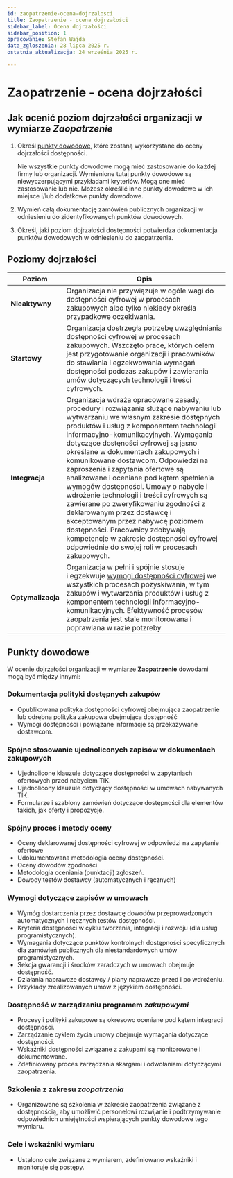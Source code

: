 ```yaml
---
id: zaopatrzenie-ocena-dojrzalosci
title: Zaopatrzenie - ocena dojrzałości
sidebar_label: Ocena dojrzałości
sidebar_position: 1
opracowanie: Stefan Wajda
data_zgloszenia: 28 lipca 2025 r.
ostatnia_aktualizacja: 24 września 2025 r.

---
```


# Zaopatrzenie - ocena dojrzałości

## Jak ocenić poziom dojrzałości organizacji w wymiarze _Zaopatrzenie_

1. Określ [punkty dowodowe](../../terms/punkt-dowodowy), które zostaną wykorzystane do oceny dojrzałości dostępności. 

   Nie wszystkie punkty dowodowe mogą mieć zastosowanie do każdej firmy lub organizacji. Wymienione tutaj punkty dowodowe są niewyczerpującymi przykładami kryteriów. Mogą one mieć zastosowanie lub nie. Możesz określić inne punkty dowodowe w ich miejsce i/lub dodatkowe punkty dowodowe.
   
2. Wymień całą dokumentację zamówień publicznych organizacji w odniesieniu do zidentyfikowanych punktów dowodowych.
3. Określ, jaki poziom dojrzałości dostępności potwierdza dokumentacja punktów dowodowych w odniesieniu do zaopatrzenia.

## Poziomy dojrzałości

| Poziom | Opis  |
| -------| ------| 
| **Nieaktywny** | Organizacja nie przywiązuje w ogóle wagi do dostępności cyfrowej w procesach zakupowych albo tylko niekiedy określa przypadkowe oczekiwania. |
| **Startowy** | Organizacja dostrzegła potrzebę uwzględniania dostępności cyfrowej w procesach zakupowych. Wszczęto prace, których celem jest przygotowanie organizacji i pracowników do stawiania i&nbsp;egzekwowania wymagań dostępności podczas zakupów i zawierania umów dotyczących technologii i&nbsp;treści cyfrowych. |
| **Integracja** | Organizacja wdraża opracowane zasady, procedury i rozwiązania służące nabywaniu lub wytwarzaniu we własnym zakresie dostępnych produktów i usług z komponentem technologii informacyjno-komunikacyjnych. Wymagania dotyczące dostęności cyfrowej są jasno określane w dokumentach zakupowych i komunikowane dostawcom. Odpowiedzi na zaproszenia i zapytania ofertowe są analizowane i oceniane pod kątem spełnienia wymogów dostępności. Umowy o nabycie i wdrożenie technologii i treści cyfrowych są zawierane po zweryfikowaniu zgodności z deklarowanym przez dostawcę i akceptowanym przez nabywcę poziomem dostępności. Pracownicy zdobywają kompetencje w zakresie dostępności cyfrowej odpowiednie do swojej roli w procesach zakupowych. | 
| **Optymalizacja** | Organizacja w pełni i spójnie stosuje i&nbsp;egzekwuje [wymogi dostępności cyfrowej](../../terms/wymogi-dostepnosci) we wszystkich procesach pozyskiwania, w&nbsp;tym zakupów i&nbsp;wytwarzania produktów i usług z komponentem technologii informacyjno-komunikacyjnych. Efektywność procesów zaopatrzenia jest stale monitorowana i poprawiana w razie potzreby|

## Punkty dowodowe

W ocenie dojrzałości organizacji w wymiarze **Zaopatrzenie** dowodami mogą być między innymi:

### Dokumentacja polityki dostępnych zakupów

- Opublikowana polityka dostępności cyfrowej obejmująca zaopatrzenie lub odrębna polityka zakupowa obejmująca dostępność
- Wymogi dostępności i powiązane informacje są przekazywane dostawcom.

### Spójne stosowanie ujednoliconych zapisów w dokumentach zakupowych

- Ujednolicone klauzule dotyczące dostępności w zapytaniach ofertowych przed nabyciem TIK.
- Ujednolicony klauzule dotyczący dostępności w umowach nabywanych TIK.
- Formularze i szablony zamówień dotyczące dostępności dla elementów takich, jak oferty i propozycje.

### Spójny proces i metody oceny

- Oceny deklarowanej dostępności cyfrowej w odpowiedzi na zapytanie ofertowe
- Udokumentowana metodologia oceny dostępności.
- Oceny dowodów zgodności
- Metodologia oceniania (punktacji) zgłoszeń.
- Dowody testów dostawcy (automatycznych i ręcznych)

### Wymogi dotyczące zapisów w umowach

- Wymóg dostarczenia przez dostawcę dowodów przeprowadzonych automatycznych i ręcznych testów dostępności.
- Kryteria dostępności w cyklu tworzenia, integracji i rozwoju (dla usług programistycznych).
- Wymagania dotyczące punktów kontrolnych dostępności specyficznych dla zamówień publicznych dla niestandardowych umów programistycznych.
- Sekcja gwarancji i środków zaradczych w umowach obejmuje dostępność.
- Działania naprawcze dostawcy / plany naprawcze przed i po wdrożeniu.
- Przykłady zrealizowanych umów z językiem dostępności.

### Dostępność w zarządzaniu programem _zakupowymi_

- Procesy i polityki zakupowe są okresowo oceniane pod kątem integracji dostępności.
- Zarządzanie cyklem życia umowy obejmuje wymagania dotyczące dostępności.
- Wskaźniki dostępności związane z zakupami są monitorowane i dokumentowane.
- Zdefiniowany proces zarządzania skargami i odwołaniami dotyczącymi zaopatrzenia.

### Szkolenia z zakresu _zaopatrzenia_

- Organizowane są szkolenia w zakresie zaopatrzenia związane z dostępnością, aby umożliwić personelowi rozwijanie i podtrzymywanie odpowiednich umiejętności wspierających punkty dowodowe tego wymiaru.

### Cele i wskaźniki wymiaru

- Ustalono cele związane z wymiarem, zdefiniowano wskaźniki i monitoruje się postępy.



<!--
### Nieaktywny

Poziom jest **nieaktywny**, gdy dowody wskazują, że:

- Nie podjęto żadnych wysiłków lub wskazano jedynie pojedyncze działania.

### Startowy

Poziom **Startowy** osiąga się, gdy dowody wskazują, że:

- Przeprowadzany jest przegląd przepisów oraz wewnętrznych regulacji i praktyk związanych z zakupami, aby przygotować projekt zmian, które zapewnią, że dostępność cyfrowa będzie podstawowym i egzekwowanym kryterium zakupów technologii i&nbsp;treści cyfrowych. We wszystkich dokumentach przetargowych i kontraktowych związanych z technologiami TIK oraz odpowiedziach dostawców w całym cyklu życia zakupu.
- Podjęto działania, których celem jest uzyskanie przez pracowników wiedzy i umiejętności niezbędnych do uwzględniania w procesach zakupowych wymagań dotyczących dostępności odpowiednich do stanowiska każdej osoby.

### Integracji

Poziom **integracji** osiąga się, gdy dowody wskazują, że:

- W treści zapytań o informacje, zapytań ofertowych i umów określa jasno wymagania dotyczące dostępności cyfrowej.
- Odpowiedzi na zaproszenia i zapytania ofertowe są analizowane pod kątem spełnienia wymogów dostępności przez specjalistów ds. dostępności lub przeszkolonych w zakresie dostępności specjalistów ds. zaopatrzenia
- Dostawcy są zobowiązani do przedłożenia dokumentacji dotyczącej dostępności, która zostanie oceniona w ramach ogólnej oceny dostawcy.
- Uruchomiono mechanizm informowania dostawców o wymogach organizacji dotyczących dostępności.
- Dostępność cyfrowa jest monitorowanym elementem cyklu życia procesów zakupowych
- Kryteria dostępności są uwzględniane w negocjacjach dotyczących odnowienia i przedłużenia umów.
- Umowy o nabycie i wdrożenie technologii i treści cyfrowych są zawierane po zweryfikowaniu zgodności z deklarowanym przez dostawcę i akceptowanym przez nabywcę poziomem dostępności
- Rozpoczęto szkolenia w zakresie wiedzy i umiejętności dotyczących zaopatrzenia związanych z dostępnością i umiejętnościami odpowiednimi do każdego stanowiska.
- Pracownicy zdobywają kompetencje dotyczące z dostępnością cyfrową odpowiednie do swojej roli w procesach zakupowych
- Istnieje mechanizm oceny i zapewnienia, że współdzielone lub wynajmowane zasoby innych firm spełniają lub przewyższają standard dostępności organizacji.


### Optymalny

Poziom **optymalizacji** osiąga się, gdy dowody wskazują, że:

- We wszystkich zakupach i wszystkich umowach obejmujących technologie i treści cyfrowe lub ich elementy organizacja w pełni i spójnie stosuje standardy i wymagania dostępności.
- Produkty cyfrowe i usługi opracowane w organizacji na własne potrzeby spełniają (lub przewyższają) standard dostępności organizacji.
- Procesy zakupowe są regularnie przeglądane i udoskonalane w razie potrzeby.
- Pracownicy zaangażowani w procesy zakupowe mają odpowiednie do swojej roli przeszkolenie w zakresie dostępności cyfrowej, a poprawa sytuacji jest mierzona i monitorowana.
- Organizacja monitoruje efektywność procesów zakupowych oraz zawartych umów i udoskonala je w oparciu o wnioski z monitoringu.
-->